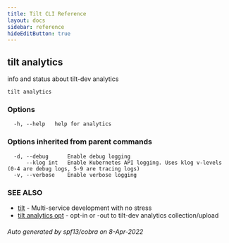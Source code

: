 ```yaml
---
title: Tilt CLI Reference
layout: docs
sidebar: reference
hideEditButton: true
---
```

## tilt analytics

info and status about tilt-dev analytics

```
tilt analytics
```

### Options

```
  -h, --help   help for analytics
```

### Options inherited from parent commands

```
  -d, --debug      Enable debug logging
      --klog int   Enable Kubernetes API logging. Uses klog v-levels (0-4 are debug logs, 5-9 are tracing logs)
  -v, --verbose    Enable verbose logging
```

### SEE ALSO

* [tilt](tilt.html)	 - Multi-service development with no stress
* [tilt analytics opt](tilt_analytics_opt.html)	 - opt-in or -out to tilt-dev analytics collection/upload

###### Auto generated by spf13/cobra on 8-Apr-2022
